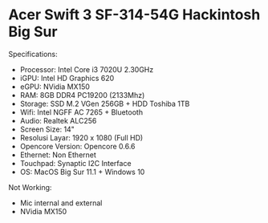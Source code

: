 # Acer Swift 3 SF-314-54G Hackintosh Big Sur

Specifications:

- Processor: Intel Core i3 7020U 2.30GHz
- iGPU: Intel HD Graphics 620
- eGPU: NVidia MX150
- RAM: 8GB DDR4 PC19200 (2133Mhz)
- Storage: SSD M.2 VGen 256GB + HDD Toshiba 1TB
- Wifi: Intel NGFF AC 7265 + Bluetooth
- Audio: Realtek ALC256
- Screen Size: 14"
- Resolusi Layar: 1920 x 1080 (Full HD)
- Opencore Version: Opencore 0.6.6
- Ethernet: Non Ethernet
- Touchpad: Synaptic I2C Interface
- OS: MacOS Big Sur 11.1 + Windows 10

Not Working:

- Mic internal and external
- NVidia MX150
